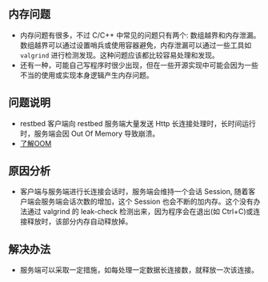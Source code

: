 
## 内存问题
- 内存问题有很多，不过 C/C++ 中常见的问题只有两个: 数组越界和内存泄漏。数组越界可以通过设置哨兵或使用容器避免，内存泄漏可以通过一些工具如 `valgrind` 进行检测发现。这种问题应该都比较容易处理和发现。
- 还有一种，可能自己写程序时很少出现，但在一些开源实现中可能会因为一些不当的使用或实现本身逻辑产生内存问题。

## 问题说明
- restbed 客户端向 restbed 服务端大量发送 Http 长连接处理时，长时间运行时，服务端会因 Out Of Memory 导致崩溃。
- [了解OOM](https://www.cnblogs.com/duanxz/p/10185946.html)

## 原因分析
- 客户端与服务端进行长连接会话时，服务端会维持一个会话 Session, 随着客户端会服务端会话次数的增加，这个 Session 也会不断的加内存。这个没有办法通过 valgrind 的 leak-check 检测出来，因为程序会在退出(如 Ctrl+C)或连接释放时，该部分内存自动释放掉。

## 解决办法
- 服务端可以采取一定措施，如每处理一定数据长连接数，就释放一次该连接。

